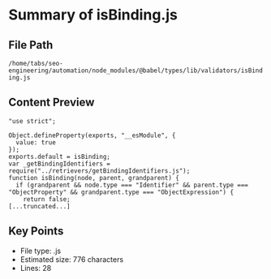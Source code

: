 # Summary of isBinding.js
  
## File Path
`/home/tabs/seo-engineering/automation/node_modules/@babel/types/lib/validators/isBinding.js`

## Content Preview
```
"use strict";

Object.defineProperty(exports, "__esModule", {
  value: true
});
exports.default = isBinding;
var _getBindingIdentifiers = require("../retrievers/getBindingIdentifiers.js");
function isBinding(node, parent, grandparent) {
  if (grandparent && node.type === "Identifier" && parent.type === "ObjectProperty" && grandparent.type === "ObjectExpression") {
    return false;
[...truncated...]
```

## Key Points
- File type: .js
- Estimated size: 776 characters
- Lines: 28
